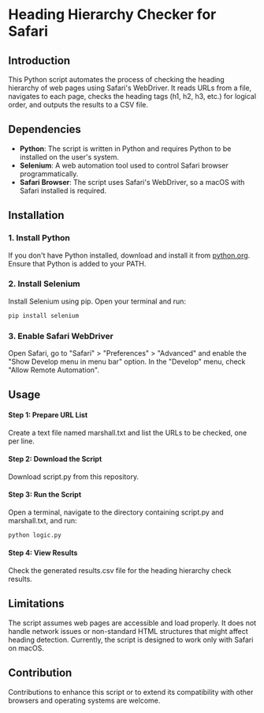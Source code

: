 # Heading Hierarchy Checker for Safari

## Introduction
This Python script automates the process of checking the heading hierarchy of web pages using Safari's WebDriver. It reads URLs from a file, navigates to each page, checks the heading tags (h1, h2, h3, etc.) for logical order, and outputs the results to a CSV file.

## Dependencies
- **Python**: The script is written in Python and requires Python to be installed on the user's system.
- **Selenium**: A web automation tool used to control Safari browser programmatically.
- **Safari Browser**: The script uses Safari's WebDriver, so a macOS with Safari installed is required.

## Installation

### 1. Install Python
If you don't have Python installed, download and install it from [python.org](https://www.python.org/). Ensure that Python is added to your PATH.

### 2. Install Selenium
Install Selenium using pip. Open your terminal and run:

```bash
pip install selenium
```

### 3. Enable Safari WebDriver

Open Safari, go to "Safari" > "Preferences" > "Advanced" and enable the "Show Develop menu in menu bar" option.
In the "Develop" menu, check "Allow Remote Automation".

## Usage

#### Step 1: Prepare URL List

Create a text file named marshall.txt and list the URLs to be checked, one per line.
#### Step 2: Download the Script

Download script.py from this repository.
#### Step 3: Run the Script

Open a terminal, navigate to the directory containing script.py and marshall.txt, and run:

```bash
python logic.py
```

#### Step 4: View Results

Check the generated results.csv file for the heading hierarchy check results.

## Limitations

The script assumes web pages are accessible and load properly. It does not handle network issues or non-standard HTML structures that might affect heading detection. Currently, the script is designed to work only with Safari on macOS.

## Contribution

Contributions to enhance this script or to extend its compatibility with other browsers and operating systems are welcome.
